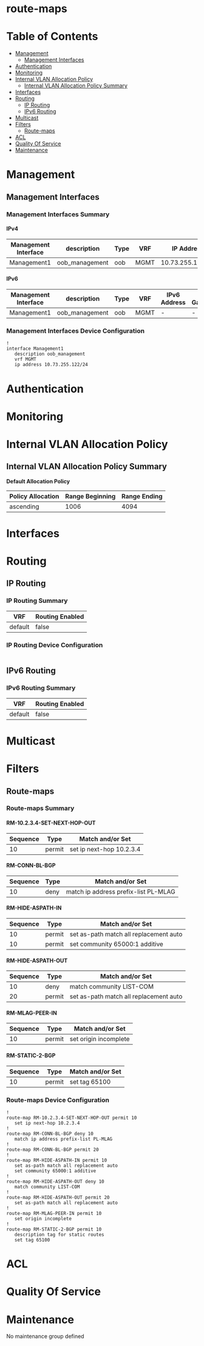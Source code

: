 # route-maps
# Table of Contents
<!-- toc -->

- [Management](#management)
  - [Management Interfaces](#management-interfaces)
- [Authentication](#authentication)
- [Monitoring](#monitoring)
- [Internal VLAN Allocation Policy](#internal-vlan-allocation-policy)
  - [Internal VLAN Allocation Policy Summary](#internal-vlan-allocation-policy-summary)
- [Interfaces](#interfaces)
- [Routing](#routing)
  - [IP Routing](#ip-routing)
  - [IPv6 Routing](#ipv6-routing)
- [Multicast](#multicast)
- [Filters](#filters)
  - [Route-maps](#route-maps)
- [ACL](#acl)
- [Quality Of Service](#quality-of-service)
- [Maintenance](#maintenance)

<!-- toc -->
# Management

## Management Interfaces

### Management Interfaces Summary

#### IPv4

| Management Interface | description | Type | VRF | IP Address | Gateway |
| -------------------- | ----------- | ---- | --- | ---------- | ------- |
| Management1 | oob_management | oob | MGMT | 10.73.255.122/24 | 10.73.255.2 |

#### IPv6

| Management Interface | description | Type | VRF | IPv6 Address | IPv6 Gateway |
| -------------------- | ----------- | ---- | --- | ------------ | ------------ |
| Management1 | oob_management | oob | MGMT | -  | - |

### Management Interfaces Device Configuration

```eos
!
interface Management1
   description oob_management
   vrf MGMT
   ip address 10.73.255.122/24
```

# Authentication

# Monitoring

# Internal VLAN Allocation Policy

## Internal VLAN Allocation Policy Summary

**Default Allocation Policy**

| Policy Allocation | Range Beginning | Range Ending |
| ------------------| --------------- | ------------ |
| ascending | 1006 | 4094 |

# Interfaces

# Routing

## IP Routing

### IP Routing Summary

| VRF | Routing Enabled |
| --- | --------------- |
| default | false|
### IP Routing Device Configuration

```eos
```
## IPv6 Routing

### IPv6 Routing Summary

| VRF | Routing Enabled |
| --- | --------------- |
| default | false |

# Multicast

# Filters

## Route-maps

### Route-maps Summary

#### RM-10.2.3.4-SET-NEXT-HOP-OUT

| Sequence | Type | Match and/or Set |
| -------- | ---- | ---------------- |
| 10 | permit | set ip next-hop 10.2.3.4 |

#### RM-CONN-BL-BGP

| Sequence | Type | Match and/or Set |
| -------- | ---- | ---------------- |
| 10 | deny | match ip address prefix-list PL-MLAG |

#### RM-HIDE-ASPATH-IN

| Sequence | Type | Match and/or Set |
| -------- | ---- | ---------------- |
| 10 | permit | set as-path match all replacement auto |
| 10 | permit | set community 65000:1 additive |

#### RM-HIDE-ASPATH-OUT

| Sequence | Type | Match and/or Set |
| -------- | ---- | ---------------- |
| 10 | deny | match community LIST-COM |
| 20 | permit | set as-path match all replacement auto |

#### RM-MLAG-PEER-IN

| Sequence | Type | Match and/or Set |
| -------- | ---- | ---------------- |
| 10 | permit | set origin incomplete |

#### RM-STATIC-2-BGP

| Sequence | Type | Match and/or Set |
| -------- | ---- | ---------------- |
| 10 | permit | set tag 65100 |

### Route-maps Device Configuration

```eos
!
route-map RM-10.2.3.4-SET-NEXT-HOP-OUT permit 10
   set ip next-hop 10.2.3.4
!
route-map RM-CONN-BL-BGP deny 10
   match ip address prefix-list PL-MLAG
!
route-map RM-CONN-BL-BGP permit 20
!
route-map RM-HIDE-ASPATH-IN permit 10
   set as-path match all replacement auto
   set community 65000:1 additive
!
route-map RM-HIDE-ASPATH-OUT deny 10
   match community LIST-COM
!
route-map RM-HIDE-ASPATH-OUT permit 20
   set as-path match all replacement auto
!
route-map RM-MLAG-PEER-IN permit 10
   set origin incomplete
!
route-map RM-STATIC-2-BGP permit 10
   description tag for static routes
   set tag 65100
```

# ACL

# Quality Of Service

# Maintenance
No maintenance group defined
